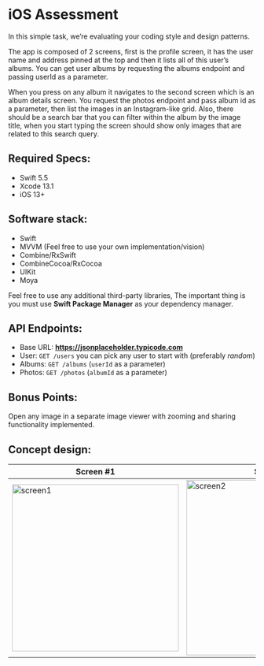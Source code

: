 # iOS Assessment

In this simple task, we’re evaluating your coding style and design patterns. 

The app is composed of 2 screens, first is the profile screen, it has the user name and address pinned at the top and then it lists all of this user’s albums. You can get user albums by requesting the albums endpoint and passing userId as a parameter.

When you press on any album it navigates to the second screen which is an album details screen. You request the photos endpoint and pass album id as a parameter, then list the images in an Instagram-like grid. Also, there should be a search bar that you can filter within the album by the image title, when you start typing the screen should show only images that are related to this search query.

## Required Specs:
- Swift 5.5
- Xcode 13.1
- iOS 13+

## Software stack:
- Swift
- MVVM (Feel free to use your own implementation/vision)
- Combine/RxSwift
- CombineCocoa/RxCocoa 
- UIKit
- Moya 

Feel free to use any additional third-party libraries, The important thing is you must use **Swift Package Manager** as your dependency manager.

## API Endpoints:

- Base URL: **https://jsonplaceholder.typicode.com**
- User: `GET /users` you can pick any user to start with (preferably *random*)
- Albums: `GET /albums` (`userId` as a parameter)
- Photos: `GET /photos` (`albumId` as a parameter)

## Bonus Points:

Open any image in a separate image viewer with zooming and sharing functionality implemented.

## Concept design:

|Screen #1|Screen #2|
|-|-|
|<img width="339" alt="screen1" src="https://user-images.githubusercontent.com/10261166/147656719-a9500c6e-685b-4b25-9878-34e76c8c962d.png">|<img width="356" alt="screen2" src="https://user-images.githubusercontent.com/10261166/147656761-f9158a35-4ac9-4a75-a8ed-3cf3f6b304eb.png">|
